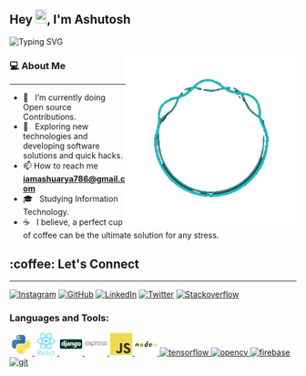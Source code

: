 ## Hey <img src="https://github.com/TheDudeThatCode/TheDudeThatCode/blob/master/Assets/Hi.gif" width="20px" height="25px">, I'm Ashutosh 
![Typing SVG](https://readme-typing-svg.herokuapp.com?font=Crimson-Bold&size=40&color=github&center=true&vCenter=true&width=900&height=110&lines=A+Front+End+Developer;Software+Tester;Machine+Learning;)


<img align="right" alt="GIF" src="https://github.com/beingashusoni/beingashusoni/blob/main/LaeF-unscreen.gif" width="300" />


<h3> 💻 About Me </h3>
<hr/>


- 🔭 &nbsp; I’m currently doing Open source Contributions.
- 🤔 &nbsp; Exploring new technologies and developing software solutions and quick hacks.
- 📫 How to reach me **iamashuarya786@gmail.com**
- 🎓 &nbsp; Studying Information Technology.
- ☕ &nbsp; I believe, a perfect cup of coffee can be the ultimate solution for any stress. 

<h2> :coffee: Let's Connect </h2>
<hr/>
<p>
<a href="https://www.instagram.com/beingashusoni"><img src="https://img.icons8.com/color-glass/50/000000/instagram-new.png" alt="Instagram"/></a>
<a href="https://github.com/beingashusoni"><img src="https://img.icons8.com/color-glass/50/000000/github.png" alt="GitHub"/></a>
<a href="https://www.linkedin.com/in/beingashusoni"><img src="https://img.icons8.com/color-glass/50/000000/linkedin-circled.png" alt="LinkedIn"/></a>
<a href="https://www.twitter.com/beingashusoni"><img src="https://img.icons8.com/color-glass/50/000000/twitter-circled.png" alt="Twitter"/></a>
<a href="https://stackoverflow.com/users/17387728/ashutosh-soni"><img src="https://img.icons8.com/color-glass/50/000000/stackoverflow.png" alt="Stackoverflow"/></a>	
</p>






<h3 align="left">Languages and Tools:</h3>
<p align="left">  <a href="https://www.python.org" target="_blank"> <img src="https://raw.githubusercontent.com/devicons/devicon/master/icons/python/python-original.svg" alt="python" width="40" height="40"/> </a> <a href="https://reactjs.org/" target="_blank"> <img src="https://raw.githubusercontent.com/devicons/devicon/master/icons/react/react-original-wordmark.svg" alt="react" width="40" height="40"/> </a> </a> <a href="https://www.djangoproject.com/" target="_blank"> <img src="https://raw.githubusercontent.com/devicons/devicon/master/icons/django/django-original.svg" alt="django" width="40" height="40"/> </a> <a href="https://expressjs.com" target="_blank"> <img src="https://raw.githubusercontent.com/devicons/devicon/master/icons/express/express-original-wordmark.svg" alt="express" width="40" height="40"/> <a href="https://developer.mozilla.org/en-US/docs/Web/JavaScript" target="_blank"> <img src="https://raw.githubusercontent.com/devicons/devicon/master/icons/javascript/javascript-original.svg" alt="javascript" width="40" height="40"/> </a> <a href="https://nodejs.org" target="_blank"> <img src="https://raw.githubusercontent.com/devicons/devicon/master/icons/nodejs/nodejs-original-wordmark.svg" alt="nodejs" width="40" height="40"/> </a> </a><a href="https://www.tensorflow.org" target="_blank"> <img src="https://www.vectorlogo.zone/logos/tensorflow/tensorflow-icon.svg" alt="tensorflow" width="40" height="40"/> </a><a href="https://opencv.org/" target="_blank"> <img src="https://www.vectorlogo.zone/logos/opencv/opencv-icon.svg" alt="opencv" width="40" height="40"/> </a>  <a href="https://firebase.google.com/" target="_blank"> <img src="https://www.vectorlogo.zone/logos/firebase/firebase-icon.svg" alt="firebase" width="40" height="40"/> </a> <a href="https://git-scm.com/" target="_blank"> <img src="https://www.vectorlogo.zone/logos/git-scm/git-scm-icon.svg" alt="git" width="40" height="40"/> </a> 
</p>




<br>


<div align="center">




	

 

</div>
